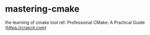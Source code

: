 # mastering-cmake
the learning of cmake tool
ref: Professional CMake: A Practical Guide (https://crascit.com)
